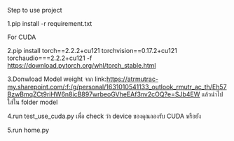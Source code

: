 Step to use project

  1.pip install -r requirement.txt

For CUDA
  
  2.pip install torch==2.2.2+cu121 torchvision==0.17.2+cu121 torchaudio===2.2.2+cu121 -f https://download.pytorch.org/whl/torch_stable.html

  3.Donwload Model weight จาก link:https://atrmutrac-my.sharepoint.com/:f:/g/personal/1631010541133_outlook_rmutr_ac_th/Eh57BzwBmqZCt9riHW6n8icB897wrbeoGVheEAf3nv2cOQ?e=SJb4EW 
  แล้วนำไปใส่ใน folder model
  
  4.run test_use_cuda.py เพื่อ check ว่า device ของคุณลองรับ CUDA หรือยัง
  
  5.run home.py
